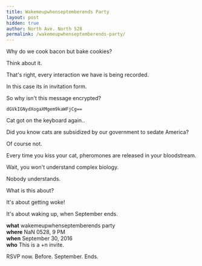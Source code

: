```yaml
---
title: Wakemeupwhenseptemberends Party
layout: post
hidden: true
author: North Ave. North 528
permalink: /wakemeupwhenseptemberends-party/
---
```


Why do we cook bacon but bake cookies?

Think about it.

That's right, every interaction we have is being recorded.

In this case its in invitation form.

So why isn't this message encrypted?

```
dGVkIGNydXogaXMgem9kaWFjCg==
```

Cat got on the keyboard again..

Did you know cats are subsidized by our government to sedate America?

Of course not.

Every time you kiss your cat, pheromones are released in your bloodstream.

Wait, you won't understand complex biology.

Nobody understands.

What is this about?

It's about getting woke!

It's about waking up, when September ends.


<div class="message">
 <b>what</b> wakemeupwhenseptemberends party
 <br/>
 <b>where</b> NaN 0528, 9 PM
 <br/>
 <b>when</b> September 30, 2016
 <br/>
 <b>who</b> This is a +n invite.
</div>

RSVP now. Before. September. Ends.


